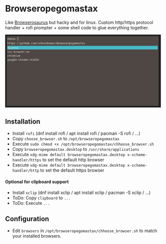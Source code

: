 # Browseropegomastax
Like [Browserosaurus](https://github.com/will-stone/browserosaurus) but hacky and for linux.
Custom http/https protocol handler + rofi prompter + some shell code to glue everything together.

![rofi screenshot](https://github.com/schneebonus/Browseropegomastax/blob/main/screenshot.png?raw=true)

## Installation

- Install ```rofi``` (dnf install rofi / apt install rofi / pacman -S rofi / ...)
- Copy ```choose_browser.sh``` to ```/opt/browseropegomastax```
- Execute ```sudo chmod +x /opt/browseropegomastax/chhoose_browser.sh```
- Copy ```browseropegomastax.desktop``` to ```/usr/share/applications```
- Execute ```xdg-mime default browseropegomastax.desktop x-scheme-handler/https``` to set the default http browser
- Execute ```xdg-mime default browseropegomastax.desktop x-scheme-handler/http``` to set the default https browser

#### Optional for clipboard support

- Install ```xclip``` (dnf install xclip / apt install xclip / pacman -S xclip / ...)
- ToDo: Copy ```clipboard``` to ```...```
- ToDo: Execute ```...```

## Configuration

- Edit ```browsers``` in ```/opt/browseropegomastax/chhoose_browser.sh``` to match your installed browsers.
